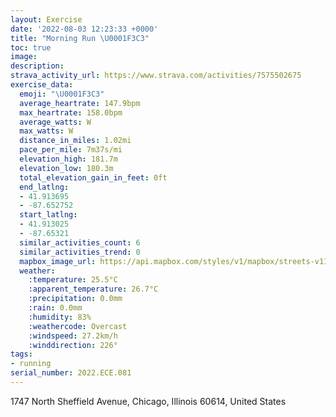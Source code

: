 ```yaml
---
layout: Exercise
date: '2022-08-03 12:23:33 +0000'
title: "Morning Run \U0001F3C3"
toc: true
image:
description:
strava_activity_url: https://www.strava.com/activities/7575502675
exercise_data:
  emoji: "\U0001F3C3"
  average_heartrate: 147.9bpm
  max_heartrate: 158.0bpm
  average_watts: W
  max_watts: W
  distance_in_miles: 1.02mi
  pace_per_mile: 7m37s/mi
  elevation_high: 181.7m
  elevation_low: 180.3m
  total_elevation_gain_in_feet: 0ft
  end_latlng:
  - 41.913695
  - -87.652752
  start_latlng:
  - 41.913025
  - -87.65321
  similar_activities_count: 6
  similar_activities_trend: 0
  mapbox_image_url: https://api.mapbox.com/styles/v1/mapbox/streets-v11/static/path-5+787af2-1.0(kcy~Fpw~uOcAYm%40DQAUDc%40%40cAFuA%3FSDe%40Ca%40Be%40Ea%40A%5D%40e%40EcAJ%5D%3FIB%5D%40mACM%3Fe%40HU%40a%40KK%3FQJk%40BQAKSAUAi%40Dc%40CGA%5BFe%40LAj%40F%60%40E%5EKVCn%40CNE%60%40FTAL%40~%40CbAIXILA%5CBRAHBN%3Fj%40FRC%5EANB~%40K%5C%3FVD%7CAILGNQf%40cA%5Cg%40n%40eAp%40%7D%40f%40%7B%40B%5BOAONc%40%7C%40Y%60%40MLe%40~%40k%40j%40Wd%40Ov%40Cf%40D%60BAX),pin-s-s+e5b22e(-87.65321,41.91302),pin-s-f+89ae00(-87.65275999999997,41.913690000000024)/auto/800x800?access_token=pk.eyJ1Ijoiam9zaGJlY2ttYW4iLCJhIjoiY205eWR2aDd1MWZ6djJrbXc4a3M0bWZleiJ9.XiG9OWkNcZk2QzjJbxLB4A
  weather:
    :temperature: 25.5°C
    :apparent_temperature: 26.7°C
    :precipitation: 0.0mm
    :rain: 0.0mm
    :humidity: 83%
    :weathercode: Overcast
    :windspeed: 27.2km/h
    :winddirection: 226°
tags:
- running
serial_number: 2022.ECE.081
---
```

1747 North Sheffield Avenue, Chicago, Illinois 60614, United States
